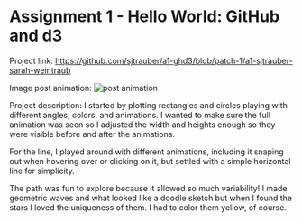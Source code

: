 Assignment 1 - Hello World: GitHub and d3  
===

Project link: https://github.com/sjtrauber/a1-ghd3/blob/patch-1/a1-sjtrauber-sarah-weintraub

Image post animation:
![post animation](https://user-images.githubusercontent.com/57506869/150448748-544f8e66-27d2-4299-80a7-ee5d295add92.png)

Project description:
I started by plotting rectangles and circles playing with different angles, colors, and animations. I wanted to make sure the full animation was seen so I adjusted the width and heights enough so they were visible before and after the animations.

For the line, I played around with different animations, including it snaping out when hovering over or clicking on it, but settled with a simple horizontal line for simplicity.

The path was fun to explore because it allowed so much variability! I made geometric waves and what looked like a doodle sketch but when I found the stars I loved the uniqueness of them. I had to color them yellow, of course.
